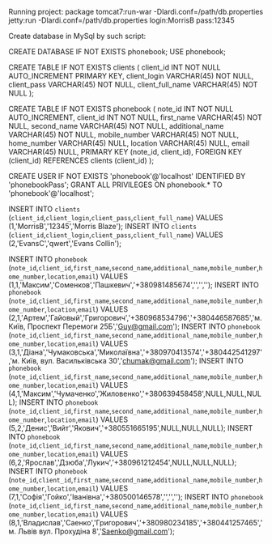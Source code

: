 Running project:
package tomcat7:run-war -Dlardi.conf=/path/db.properties
jetty:run -Dlardi.conf=/path/db.properties
login:MorrisB
pass:12345

Create database in MySql by such script:

CREATE DATABASE IF NOT EXISTS phonebook;
USE phonebook;

CREATE TABLE IF NOT EXISTS clients (
  client_id        INT         NOT NULL AUTO_INCREMENT PRIMARY KEY,
  client_login     VARCHAR(45) NOT NULL,
  client_pass      VARCHAR(45) NOT NULL,
  client_full_name VARCHAR(45) NOT NULL
);

CREATE TABLE IF NOT EXISTS phonebook (
  note_id         INT         NOT NULL AUTO_INCREMENT,
  client_id       INT         NOT NULL,
  first_name      VARCHAR(45) NOT NULL,
  second_name     VARCHAR(45) NOT NULL,
  additional_name VARCHAR(45) NOT NULL,
  mobile_number   VARCHAR(45) NOT NULL,
  home_number     VARCHAR(45) NULL,
  location        VARCHAR(45) NULL,
  email           VARCHAR(45) NULL,
  PRIMARY KEY (note_id, client_id),
  FOREIGN KEY (client_id) REFERENCES clients (client_id)
);

CREATE USER IF NOT EXISTS 'phonebook'@'localhost' IDENTIFIED BY 'phonebookPass';
GRANT ALL PRIVILEGES ON phonebook.* TO 'phonebook'@'localhost';

INSERT INTO `clients` (`client_id`,`client_login`,`client_pass`,`client_full_name`) VALUES (1,'MorrisB','12345','Morris Blaze');
INSERT INTO `clients` (`client_id`,`client_login`,`client_pass`,`client_full_name`) VALUES (2,'EvansC','qwert','Evans Collin');

INSERT INTO `phonebook` (`note_id`,`client_id`,`first_name`,`second_name`,`additional_name`,`mobile_number`,`home_number`,`location`,`email`) VALUES (1,1,'Максим','Соменков','Пашкевич','+380981485674','','','');
INSERT INTO `phonebook` (`note_id`,`client_id`,`first_name`,`second_name`,`additional_name`,`mobile_number`,`home_number`,`location`,`email`) VALUES (2,1,'Артем','Гайовый','Григорович','+380968534796','+380446587685','м.Київ, Проспект Перемоги 25Б','Guy@gmail.com');
INSERT INTO `phonebook` (`note_id`,`client_id`,`first_name`,`second_name`,`additional_name`,`mobile_number`,`home_number`,`location`,`email`) VALUES (3,1,'Діана','Чумаковська','Миколаївна','+380970413574','+380442541297','м. Київ, вул. Васильківська 30','chumak@gmail.com');
INSERT INTO `phonebook` (`note_id`,`client_id`,`first_name`,`second_name`,`additional_name`,`mobile_number`,`home_number`,`location`,`email`) VALUES (4,1,'Максим','Чумаченко','Жиловенко','+380639458458',NULL,NULL,NULL);
INSERT INTO `phonebook` (`note_id`,`client_id`,`first_name`,`second_name`,`additional_name`,`mobile_number`,`home_number`,`location`,`email`) VALUES (5,2,'Денис','Вийт','Якович','+380551665195',NULL,NULL,NULL);
INSERT INTO `phonebook` (`note_id`,`client_id`,`first_name`,`second_name`,`additional_name`,`mobile_number`,`home_number`,`location`,`email`) VALUES (6,2,'Ярослав','Дзюба','Лукич','+380961212454',NULL,NULL,NULL);
INSERT INTO `phonebook` (`note_id`,`client_id`,`first_name`,`second_name`,`additional_name`,`mobile_number`,`home_number`,`location`,`email`) VALUES (7,1,'Софія','Гойко','Іванівна','+380500146578','','','');
INSERT INTO `phonebook` (`note_id`,`client_id`,`first_name`,`second_name`,`additional_name`,`mobile_number`,`home_number`,`location`,`email`) VALUES (8,1,'Владислав','Саенко','Григорович','+380980234185','+380441257465','м. Львів вул. Прохудіна 8','Saenko@gmail.com');
